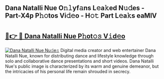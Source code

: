 ## Dana Natalli Nue O𝚗𝚕yf𝚊ns L𝚎a𝚔ed N𝚞𝚍es - Part-X4p P𝚑𝚘tos Vi𝚍𝚎o - H𝚘𝚝 Part L𝚎a𝚔s eaMlV

# <h2><a href="http://kf52ao.oniu.top/?m=Dana+Natalli+Nue">🔗👉 🔴 Dana Natalli Nue P𝚑ot𝚘𝚜 V𝚒d𝚎o</a></h2>

[![Dana Natalli Nue Nu𝚍e𝚜](https://i.imgur.com/0qMVB7G.gif)](http://kf52ao.oniu.top/?m=Dana+Natalli+Nue)
Digital media creator and web entertainer Dana Natalli Nue, known for distributing dance and lifestyle knowledge through solo and collaborative dance presentations and short videos. Dana Natalli Nue's public image is characterized by its warm and genuine demeanor, but the intricacies of his personal life remain shrouded in secrecy.  
